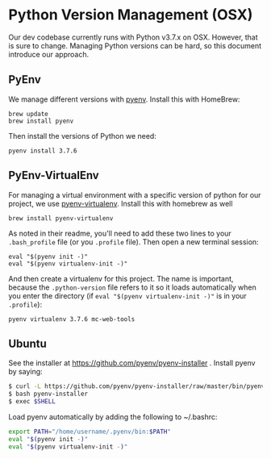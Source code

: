 Python Version Management (OSX)
==============================

Our dev codebase currently runs with Python v3.7.x on OSX.  However, that is sure to change. Managing Python
versions can be hard, so this document introduce our approach.
 
PyEnv
-----

We manage different versions with [pyenv](https://github.com/pyenv/pyenv). Install this with HomeBrew:
```
brew update
brew install pyenv
```

Then install the versions of Python we need:
```
pyenv install 3.7.6
```

PyEnv-VirtualEnv
----------------

For managing a virtual environment with a specific version of python for our project, we use 
[pyenv-virtualenv](https://github.com/pyenv/pyenv-virtualenv). Install this with homebrew as well
```
brew install pyenv-virtualenv
```
As noted in their readme, you'll need to add these two lines to your `.bash_profile` file (or you `.profile` file). Then open a new terminal session:
```
eval "$(pyenv init -)"
eval "$(pyenv virtualenv-init -)"
```

And then create a virtualenv for this project.  The name is important, because the `.python-version` file
refers to it so it loads automatically when you enter the directory (if `eval "$(pyenv virtualenv-init -)"` 
is in your `.profile`):
```
pyenv virtualenv 3.7.6 mc-web-tools
```

Ubuntu
------
See the installer at https://github.com/pyenv/pyenv-installer . Install pyenv by saying:

```bash
$ curl -L https://github.com/pyenv/pyenv-installer/raw/master/bin/pyenv-installer >pyenv-installer
$ bash pyenv-installer
$ exec $SHELL
```
Load pyenv automatically by adding the following to ~/.bashrc:

```bash
export PATH="/home/username/.pyenv/bin:$PATH"
eval "$(pyenv init -)"
eval "$(pyenv virtualenv-init -)"
```
